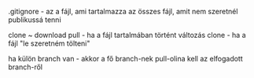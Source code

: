 .gitignore - az a fájl, ami tartalmazza az összes fájl, amit nem szeretnél publikussá tenni

clone ~ download
pull - ha a fájl tartalmában történt változás
clone - ha a fájl "le szeretném tölteni"

ha külön branch van - akkor a fő branch-nek pull-olina kell az elfogadott branch-ről